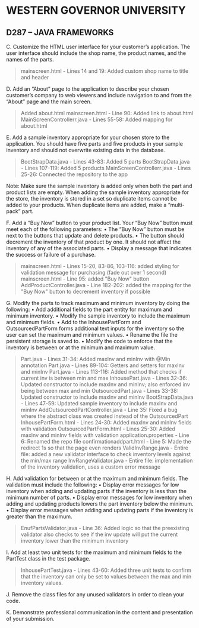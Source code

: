 
# WESTERN GOVERNOR UNIVERSITY 
## D287 – JAVA FRAMEWORKS



C.  Customize the HTML user interface for your customer’s application. The user interface should include the shop name, the product names, and the names of the parts.

> mainscreen.html - Lines 14 and 19: Added custom shop name to title and header

D.  Add an “About” page to the application to describe your chosen customer’s company to web viewers and include navigation to and from the “About” page and the main screen.

> Added about.html
> mainscreen.html - Line 90: Added link to about.html
> MainScreenControllerr.java - Lines 55-58: Added mapping for about.html

E.  Add a sample inventory appropriate for your chosen store to the application. You should have five parts and five products in your sample inventory and should not overwrite existing data in the database.

> BootStrapData.java - Lines 43-83: Added 5 parts
> BootStrapData.java - Lines 107-119: Added 5 products
> MainScreenControllerr.java - Lines 25-26: Connected the repository to the app

Note: Make sure the sample inventory is added only when both the part and product lists are empty. When adding the sample inventory appropriate for the store, the inventory is stored in a set so duplicate items cannot be added to your products. When duplicate items are added, make a “multi-pack” part.


F.  Add a “Buy Now” button to your product list. Your “Buy Now” button must meet each of the following parameters:
•  The “Buy Now” button must be next to the buttons that update and delete products.
•  The button should decrement the inventory of that product by one. It should not affect the inventory of any of the associated parts.
•  Display a message that indicates the success or failure of a purchase.

> mainscreen.html - Lines 15-20, 83-86, 103-116: added styling for validation message for purchasing (fade out over 1 second)
> mainscreen.html - Line 95: added "Buy Now" button
> AddProductController.java - Line 182-202: added the mapping for the "Buy Now" button to decrement inventory if possible

G.  Modify the parts to track maximum and minimum inventory by doing the following:
•  Add additional fields to the part entity for maximum and minimum inventory.
•  Modify the sample inventory to include the maximum and minimum fields.
•  Add to the InhousePartForm and OutsourcedPartForm forms additional text inputs for the inventory so the user can set the maximum and minimum values.
•  Rename the file the persistent storage is saved to.
•  Modify the code to enforce that the inventory is between or at the minimum and maximum value.

> Part.java - Lines 31-34: Added maxInv and minInv with @Min annotation
> Part.java - Lines 89-104: Getters and setters for maxInv and minInv
> Part.java - Lines 113-116: Added method that checks if current inv is between min and max
> InhousePart.java - Lines 32-36: Updated constructor to include maxInv and minInv; also enforced inv being between max and min
> OutsourcedPart.java - Lines 33-38: Updated constructor to include maxInv and minInv
> BootStrapData.java - Lines 47-59: Updated sample inventory to include maxInv and minInv
> AddOutsourcedPartController.java - Line 35: Fixed a bug where the abstract class was created instead of the OutsourcedPart
> InhousePartForm.html - Lines 24-30: Added maxInv and minInv fields with validation
> OutsourcedPartForm.html - Lines 25-30: Added maxInv and minInv fields with validation
> application.properties - Line 6: Renamed the repo file
> confirmationaddpart.html - Line 5: Made the redirect 1s so that the page even renders
> ValidInvRange.java - Entire file: added a new validator interface to check inventory levels against the min/max range
> InvRangeValidator.java - Entire file: implementation of the inventory validation, uses a custom error message

H.  Add validation for between or at the maximum and minimum fields. The validation must include the following:
•  Display error messages for low inventory when adding and updating parts if the inventory is less than the minimum number of parts.
•  Display error messages for low inventory when adding and updating products lowers the part inventory below the minimum.
•  Display error messages when adding and updating parts if the inventory is greater than the maximum.

> EnufPartsValidator.java - Line 36: Added logic so that the preexisting validator also checks to see if the inv update will put the current inventory lower than the minimum inventory

I.  Add at least two unit tests for the maximum and minimum fields to the PartTest class in the test package.

> InhousePartTest.java - Lines 43-60: Added three unit tests to confirm that the inventory can only be set to values between the max and min inventory values.

J.  Remove the class files for any unused validators in order to clean your code.


K.  Demonstrate professional communication in the content and presentation of your submission.